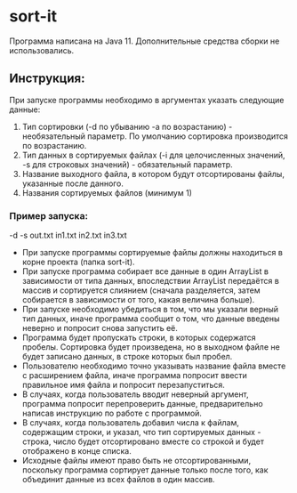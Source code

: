 # sort-it

Программа написана на Java 11. Дополнительные средства сборки не использовались.

## Инструкция: ##

При запуске программы необходимо в аргументах указать следующие данные:

1. Тип сортировки (-d по убыванию -a по возрастанию) - необязательный параметр. По умолчанию сортировка производится по возрастанию.
2. Тип данных в сортируемых файлах (-i для целочисленных значений, -s для строковых значений) - обязательный параметр.
3. Название выходного файла, в котором будут отсортированы файлы, указанные после данного.
4. Названия сортируемых файлов (минимум 1)

### Пример запуска: ###

-d -s out.txt in1.txt in2.txt in3.txt

* При запуске программы сортируемые файлы должны находиться в корне проекта (папка sort-it).
* При запуске программа собирает все данные в один ArrayList в зависимости от типа данных, впоследствии ArrayList передаётся в массив и сортируется слиянием (сначала разделяется, затем собирается в зависимости от того, какая величина больше).
* При запуске необходимо убедиться в том, что мы указали верный тип данных, иначе программа сообщит о том, что данные введены неверно и попросит снова запустить её.
* Программа будет пропускать строки, в которых содержатся пробелы. Сортировка будет произведена, но в выходном файле не будет записано данных, в строке которых был пробел.
* Пользователю необходимо точно указывать название файла вместе с расширением файла, иначе программа попросит ввести правильное имя файла и попросит перезапуститься.
* В случаях, когда пользователь вводит неверный аргумент, программа попросит перепроверить данные, предварительно написав инструкцию по работе с программой.
* В случаях, когда пользователь добавил числа к файлам, содержащим строки, и указал, что тип сортируемых данных - строка, число будет отсортировано вместе со строкой и будет отображено в конце списка.
* Исходные файлы имеют право быть не отсортированными, поскольку программа сортирует данные только после того, как объединит данные из всех файлов в один массив.
